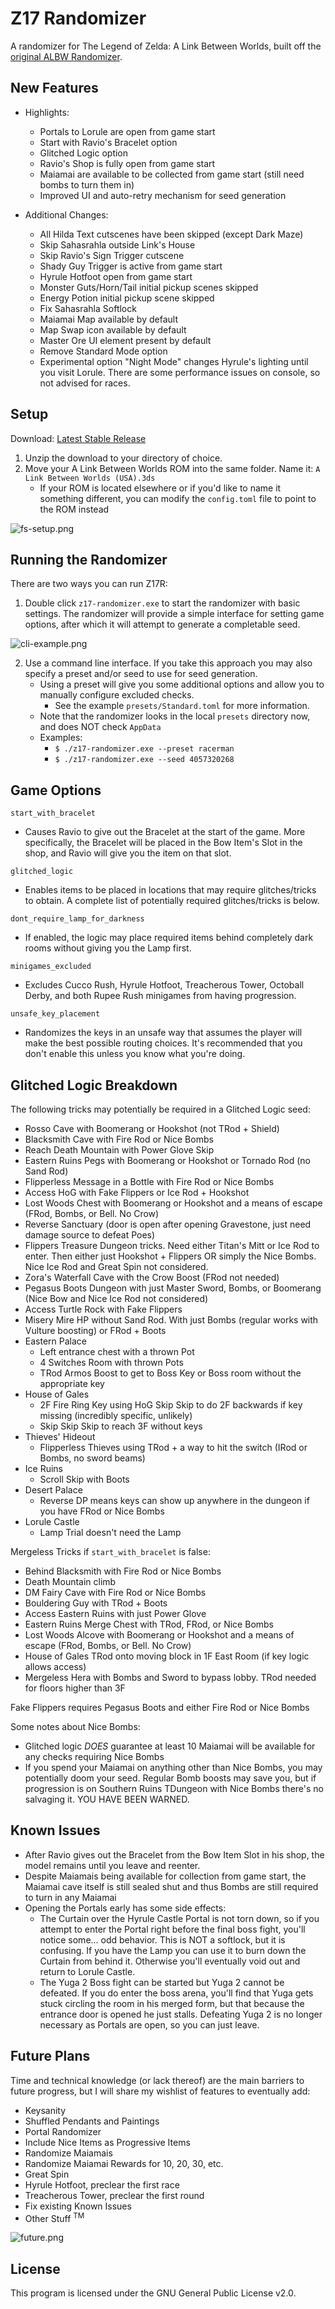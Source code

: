 # Z17 Randomizer

A randomizer for The Legend of Zelda: A Link Between Worlds, built off the [original ALBW Randomizer](https://gitlab.com/marsolk/albw-randomizer).

## New Features

- Highlights:
  - Portals to Lorule are open from game start
  - Start with Ravio's Bracelet option
  - Glitched Logic option
  - Ravio's Shop is fully open from game start
  - Maiamai are available to be collected from game start (still need bombs to turn them in)
  - Improved UI and auto-retry mechanism for seed generation


- Additional Changes:
  - All Hilda Text cutscenes have been skipped (except Dark Maze)
  - Skip Sahasrahla outside Link's House
  - Skip Ravio's Sign Trigger cutscene
  - Shady Guy Trigger is active from game start
  - Hyrule Hotfoot open from game start
  - Monster Guts/Horn/Tail initial pickup scenes skipped
  - Energy Potion initial pickup scene skipped
  - Fix Sahasrahla Softlock
  - Maiamai Map available by default
  - Map Swap icon available by default
  - Master Ore UI element present by default
  - Remove Standard Mode option
  - Experimental option "Night Mode" changes Hyrule's lighting until you visit Lorule. There are some performance issues on console, so not advised for races.

## Setup

Download: [Latest Stable Release](https://github.com/rickfay/z17-randomizer/releases/download/alpha-0.0.10/z17-rando.zip)

1. Unzip the download to your directory of choice.
2. Move your A Link Between Worlds ROM into the same folder. Name it: `A Link Between Worlds (USA).3ds`
   - If your ROM is located elsewhere or if you'd like to name it something different, you can modify the `config.toml` file to point to the ROM instead

![fs-setup.png](docs/fs-setup.jpg?raw=true)

## Running the Randomizer

There are two ways you can run Z17R:

1. Double click `z17-randomizer.exe` to start the randomizer with basic settings. The randomizer will provide a simple interface for setting game options, after which it will attempt to generate a completable seed.

![cli-example.png](docs/cli-example.png)

2. Use a command line interface. If you take this approach you may also specify a preset and/or seed to use for seed generation.
   - Using a preset will give you some additional options and allow you to manually configure excluded checks.
     - See the example `presets/Standard.toml` for more information.
   - Note that the randomizer looks in the local `presets` directory now, and does NOT check `AppData`
   - Examples:
     - `$ ./z17-randomizer.exe --preset racerman`
     - `$ ./z17-randomizer.exe --seed 4057320268`

## Game Options

`start_with_bracelet`
- Causes Ravio to give out the Bracelet at the start of the game. More specifically, the Bracelet will be placed in the Bow Item's Slot in the shop, and Ravio will give you the item on that slot.

`glitched_logic`
- Enables items to be placed in locations that may require glitches/tricks to obtain. A complete list of potentially required glitches/tricks is below.

`dont_require_lamp_for_darkness`
- If enabled, the logic may place required items behind completely dark rooms without giving you the Lamp first.

`minigames_excluded`
- Excludes Cucco Rush, Hyrule Hotfoot, Treacherous Tower, Octoball Derby, and both Rupee Rush minigames from having progression.

`unsafe_key_placement`
- Randomizes the keys in an unsafe way that assumes the player will make the best possible routing choices. It's recommended that you don't enable this unless you know what you're doing.

## Glitched Logic Breakdown

The following tricks may potentially be required in a Glitched Logic seed:

- Rosso Cave with Boomerang or Hookshot (not TRod + Shield)
- Blacksmith Cave with Fire Rod or Nice Bombs
- Reach Death Mountain with Power Glove Skip
- Eastern Ruins Pegs with Boomerang or Hookshot or Tornado Rod (no Sand Rod)
- Flipperless Message in a Bottle with Fire Rod or Nice Bombs
- Access HoG with Fake Flippers or Ice Rod + Hookshot
- Lost Woods Chest with Boomerang or Hookshot and a means of escape (FRod, Bombs, or Bell. No Crow)
- Reverse Sanctuary (door is open after opening Gravestone, just need damage source to defeat Poes)
- Flippers Treasure Dungeon tricks. Need either Titan's Mitt or Ice Rod to enter. Then either just Hookshot + Flippers OR simply the Nice Bombs. Nice Ice Rod and Great Spin not considered.
- Zora's Waterfall Cave with the Crow Boost (FRod not needed)
- Pegasus Boots Dungeon with just Master Sword, Bombs, or Boomerang (Nice Bow and Nice Ice Rod not considered)
- Access Turtle Rock with Fake Flippers
- Misery Mire HP without Sand Rod. With just Bombs (regular works with Vulture boosting) or FRod + Boots
- Eastern Palace
  - Left entrance chest with a thrown Pot
  - 4 Switches Room with thrown Pots
  - TRod Armos Boost to get to Boss Key or Boss room without the appropriate key
- House of Gales
  - 2F Fire Ring Key using HoG Skip Skip to do 2F backwards if key missing (incredibly specific, unlikely)
  - Skip Skip Skip to reach 3F without keys
- Thieves' Hideout
  - Flipperless Thieves using TRod + a way to hit the switch (IRod or Bombs, no sword beams)
- Ice Ruins
  - Scroll Skip with Boots
- Desert Palace
  - Reverse DP means keys can show up anywhere in the dungeon if you have FRod or Nice Bombs
- Lorule Castle
  - Lamp Trial doesn't need the Lamp

  
Mergeless Tricks if `start_with_bracelet` is false:
- Behind Blacksmith with Fire Rod or Nice Bombs
- Death Mountain climb
- DM Fairy Cave with Fire Rod or Nice Bombs
- Bouldering Guy with TRod + Boots
- Access Eastern Ruins with just Power Glove
- Eastern Ruins Merge Chest with TRod, FRod, or Nice Bombs
- Lost Woods Alcove with Boomerang or Hookshot and a means of escape (FRod, Bombs, or Bell. No Crow)
- House of Gales TRod onto moving block in 1F East Room (if key logic allows access)
- Mergeless Hera with Bombs and Sword to bypass lobby. TRod needed for floors higher than 3F


Fake Flippers requires Pegasus Boots and either Fire Rod or Nice Bombs


Some notes about Nice Bombs:
  - Glitched logic *DOES* guarantee at least 10 Maiamai will be available for any checks requiring Nice Bombs
  - If you spend your Maiamai on anything other than Nice Bombs, you may potentially doom your seed. Regular Bomb boosts may save you, but if progression is on Southern Ruins TDungeon with Nice Bombs there's no salvaging it. YOU HAVE BEEN WARNED.

## Known Issues

- After Ravio gives out the Bracelet from the Bow Item Slot in his shop, the model remains until you leave and reenter.
- Despite Maiamais being available for collection from game start, the Maiamai cave itself is still sealed shut and thus Bombs are still required to turn in any Maiamai
- Opening the Portals early has some side effects:
  - The Curtain over the Hyrule Castle Portal is not torn down, so if you attempt to enter the Portal right before the final boss fight, you'll notice some... odd behavior. This is NOT a softlock, but it is confusing. If you have the Lamp you can use it to burn down the Curtain from behind it. Otherwise you'll eventually void out and return to Lorule Castle.
  - The Yuga 2 Boss fight can be started but Yuga 2 cannot be defeated. If you do enter the boss arena, you'll find that Yuga gets stuck circling the room in his merged form, but that because the entrance door is opened he just stalls. Defeating Yuga 2 is no longer necessary as Portals are open, so you can just leave.

## Future Plans

Time and technical knowledge (or lack thereof) are the main barriers to future progress, but I will share my wishlist of features to eventually add:

- Keysanity
- Shuffled Pendants and Paintings
- Portal Randomizer
- Include Nice Items as Progressive Items
- Randomize Maiamais
- Randomize Maiamai Rewards for 10, 20, 30, etc.
- Great Spin
- Hyrule Hotfoot, preclear the first race
- Treacherous Tower, preclear the first round
- Fix existing Known Issues
- Other Stuff <sup>TM</sup>

![future.png](docs/future.png)

## License

This program is licensed under the GNU General Public License v2.0.
